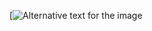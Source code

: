 [![Alternative text for the image]([https://github.com/costpetrides/Fluid-Dynamics/blob/main/Figures/H10.png](https://youtube.com/shorts/lPf9BRDmlc8?feature=shared))
